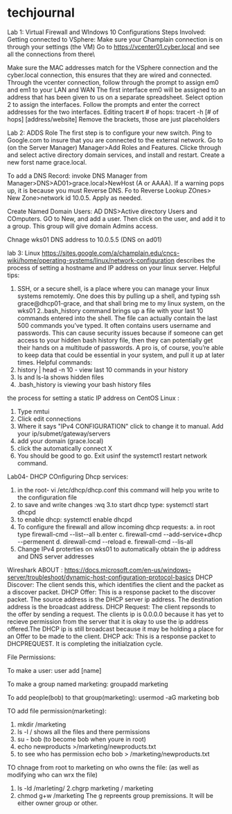 # techjournal
Lab 1: Virtual Firewall and WIndows 10 Configurations
Steps Involved:
Getting connected to VSphere: 
Make sure your Champlain connection is on through your settings (the VM)
Go to https://vcenter01.cyber.local and see all the connections from there\
      
 Make sure the MAC addresses match for the VSphere connection and the cyber.local connection, this ensures that they are wired and connected.
Through the vcenter connection, follow through the prompt to assign em0 and em1 to your LAN and WAN
The first interface em0 will be assigned to an address that has been given to us on a separate spreadsheet. Select option 2 to assign the interfaces. 
Follow the prompts and enter the correct addresses for the two interfaces.
Editing tracert # of hops:
tracert -h [# of hops] [address/website]
Remove the brackets, those are just placeholders


Lab 2: ADDS Role
The first step is to configure your new switch.
Ping to Google.com to insure that you are connected to the external network.
Go to (on the Server Manager) Manager>Add Roles and Features. Clicke through and select active directory domain services, and install and restart. Create a new forst name grace.local.

To add a DNS Record: invoke DNS Manager from Manager>DNS>AD01>grace.local>NewHost (A or AAAA).
If a warning pops up, it is because you must Reverse DNS. Fo to Reverse Lookup ZOnes> New Zone>network id 10.0.5. Apply as needed.

Create Named Domain Users: AD DNS>Active directory Users and COmputers. GO to New, and add a user. Then click on the user, and add it to a group. This group will give domain Admins access. 

Chnage wks01 DNS address to 10.0.5.5 (DNS on ad01)

lab 3: Linux
https://sites.google.com/a/champlain.edu/cncs-wiki/home/operating-systems/linux/network-configuration describes the process of setting a hostname and IP address on your linux server. 
Helpful tips:
1. SSH, or a secure shell, is a place where you can manage your linux systems remotemly. One does this by pulling up a shell, and typing ssh grace@dhcp01-grace, and that shall bring me to my linux system, on the wks01
2..bash_history command brings up a file with your last 10 commands entered into the shell. The file can actually contain the last 500 commands you’ve typed. It often contains users username and passwords. This can cause security issues because if someone can get access to your hidden bash history file, then they can potentially get their hands on a multitude of passwords. A pro is, of course, you’re able to keep data that could be essential in your system, and pull it up at later times. 
Helpful commands:
1. history | head -n 10 - view last 10 commands in your history
2. ls and ls-la shows hidden files
3. .bash_history is viewing your bash history files


the process for setting a static IP address on CentOS Linux :
1. Type nmtui
2. Click edit connections
3. Where it says "IPv4 CONFIGURATION" click to change it to manual. Add your ip/submet/gateway/servers
4. add your domain (grace.local)
5. click the automatically connect X
6. You should be good to go. Exit usinf the systemct1 restart network command. 

Lab04- DHCP
COnfiguring Dhcp services:
1. in the root- vi /etc/dhcp/dhcp.conf this command will help you write to the configuration file
2. to save and write changes :wq
3.to start dhcp type: systemctl start dhcpd
4. to enable dhcp: systemctl enable dhcpd
5. To configure the firewall and allow incoming dhcp requests:
      a. in root type firewall-cmd --list--all
      b.enter
      c. firewall-cmd --add-service+dhcp --permenent
      d. direwall-cmd --reload
      e. firewall-cmd --lis-all
6. Change IPv4 proterties on wks01 to automatically obtain the ip address and DNS server addresses

Wireshark ABOUT : https://docs.microsoft.com/en-us/windows-server/troubleshoot/dynamic-host-configuration-protocol-basics
DHCP Discover: The client sends this, which identifies the client and the packet as a discover packet.
DHCP Offer: This is a response packet to the discover packet. The source address is the DHCP server ip address. The destination address is the broadcast address.
DHCP Request: The client repsonds to the offer by sending a request. The clients ip is 0.0.0.0 because it has yet to recieve permission from the server that it is okay to use the ip address offered.The DHCP ip is still broadcast because it may be holding a place for an Offer to be made to the client.
DHCP ack: This is a response packet to DHCPREQUEST. It is completing the initialzation cycle. 

File Permissions:

To make a user: user add [name]

To make a group named marketing: groupadd marketing

To add people(bob) to that group(marketing): usermod -aG marketing bob

TO add file permission(marketing):

1. mkdir /marketing
2. ls -l / shows all the files and there permissions
3. su - bob (to become bob when youre in root)
4. echo newproducts >/marketing/newproducts.txt
5. to see who has permission echo bob > /marketing/newproducts.txt

TO chnage from root to marketing on who owns the file: (as well as modifying who can wrx the file)

1. ls -ld /marleting/
2.chgrp marketing / marketing
3. chmod g+w /marketing
The g repreents group premissions. It will be either owner group or other.
